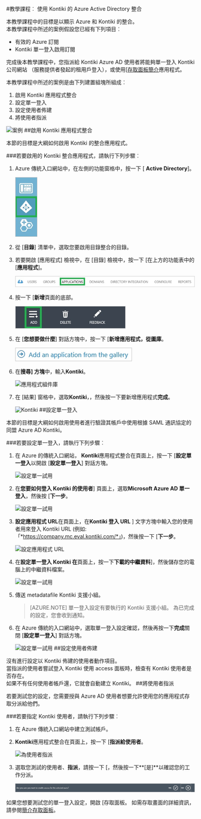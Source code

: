 <properties 
    pageTitle="教學課程︰ Azure Active Directory 整合 Kontiki |Microsoft Azure" 
    description="瞭解如何使用 Kontiki 與 Azure Active Directory 啟用單一登入、 自動化佈建和更多 ！" 
    services="active-directory" 
    authors="jeevansd"  
    documentationCenter="na" 
    manager="femila"/>
<tags 
    ms.service="active-directory" 
    ms.devlang="na" 
    ms.topic="article" 
    ms.tgt_pltfrm="na" 
    ms.workload="identity" 
    ms.date="09/29/2016" 
    ms.author="jeedes" />

#<a name="tutorial-azure-active-directory-integration-with-kontiki"></a>教學課程︰ 使用 Kontiki 的 Azure Active Directory 整合
  
本教學課程中的目標是以顯示 Azure 和 Kontiki 的整合。  
本教學課程中所述的案例假設您已經有下列項目︰

-   有效的 Azure 訂閱
-   Kontiki 單一登入啟用訂閱
  
完成後本教學課程中，您指派給 Kontiki Azure AD 使用者將能夠單一登入 Kontiki 公司網站 （服務提供者發起的租用戶登入），或使用[[存取面板簡介](active-directory-saas-access-panel-introduction.md)應用程式。
  
本教學課程中所述的案例是由下列建置組塊所組成︰

1.  啟用 Kontiki 應用程式整合
2.  設定單一登入
3.  設定使用者佈建
4.  將使用者指派

![案例](./media/active-directory-saas-kontiki-tutorial/IC790235.png "案例")
##<a name="enabling-the-application-integration-for-kontiki"></a>啟用 Kontiki 應用程式整合
  
本節的目標是大綱如何啟用 Kontiki 的整合應用程式。

###<a name="to-enable-the-application-integration-for-kontiki-perform-the-following-steps"></a>若要啟用的 Kontiki 整合應用程式，請執行下列步驟︰

1.  Azure 傳統入口網站中，在左側的功能窗格中，按一下 [ **Active Directory**]。

    ![Active Directory](./media/active-directory-saas-kontiki-tutorial/IC700993.png "Active Directory")

2.  從 [**目錄**] 清單中，選取您要啟用目錄整合的目錄。

3.  若要開啟 [應用程式] 檢視中，在 [目錄] 檢視中，按一下 [在上方的功能表中的 [**應用程式**]。

    ![應用程式](./media/active-directory-saas-kontiki-tutorial/IC700994.png "應用程式")

4.  按一下 [**新增**頁面的底部。

    ![新增應用程式](./media/active-directory-saas-kontiki-tutorial/IC749321.png "新增應用程式")

5.  在 [**您想要做什麼**] 對話方塊中，按一下 [**新增應用程式，從圖庫**。

    ![新增 gallerry 應用程式](./media/active-directory-saas-kontiki-tutorial/IC749322.png "新增 gallerry 應用程式")

6.  在**搜尋] 方塊**中，輸入**Kontiki**。

    ![應用程式組件庫](./media/active-directory-saas-kontiki-tutorial/IC790236.png "應用程式組件庫")

7.  在 [結果] 窗格中，選取**Kontiki**，，然後按一下要新增應用程式**完成**。

    ![Kontiki](./media/active-directory-saas-kontiki-tutorial/IC790237.png "Kontiki")
##<a name="configuring-single-sign-on"></a>設定單一登入
  
本節的目標是大綱如何啟用使用者進行驗證其帳戶中使用根據 SAML 通訊協定的同盟 Azure AD Kontiki。

###<a name="to-configure-single-sign-on-perform-the-following-steps"></a>若要設定單一登入，請執行下列步驟︰

1.  在 Azure 的傳統入口網站， **Kontiki**應用程式整合在頁面上，按一下 [**設定單一登入**以開啟 [**設定單一登入**] 對話方塊。

    ![設定單一試用](./media/active-directory-saas-kontiki-tutorial/IC790238.png "設定單一試用")

2.  在**您要如何登入 Kontiki 的使用者**] 頁面上，選取**Microsoft Azure AD 單一登入**，然後按 [**下一步**。

    ![設定單一試用](./media/active-directory-saas-kontiki-tutorial/IC790239.png "設定單一試用")

3.  **設定應用程式 URL**在頁面上，在**Kontiki 登入 URL** ] 文字方塊中輸入您的使用者用來登入 Kontiki URL (例如: 「*https://company.mc.eval.kontiki.com/*」)，然後按一下 [**下一步**。

    ![設定應用程式 URL](./media/active-directory-saas-kontiki-tutorial/IC790240.png "設定應用程式 URL")

4.  在**設定單一登入 Kontiki 在**頁面上，按一下**下載的中繼資料**]，然後儲存您的電腦上的中繼資料檔案。

    ![設定單一試用](./media/active-directory-saas-kontiki-tutorial/IC790241.png "設定單一試用")

5.  傳送 metadatafile Kontiki 支援小組。

    >[AZURE.NOTE] 單一登入設定有要執行的 Kontiki 支援小組。 為已完成的設定，您會收到通知。

6.  在 Azure 傳統的入口網站中，選取單一登入設定確認，然後再按一下**完成**關閉 [**設定單一登入**] 對話方塊。

    ![設定單一試用](./media/active-directory-saas-kontiki-tutorial/IC790242.png "設定單一試用")
##<a name="configuring-user-provisioning"></a>設定使用者佈建
  
沒有進行設定以 Kontiki 佈建的使用者動作項目。  
當指派的使用者嘗試登入 Kontiki 使用 access 面板時，檢查有 Kontiki 使用者是否存在。  
如果不有任何使用者帳戶還，它就會自動建立 Kontiki。
##<a name="assigning-users"></a>將使用者指派
  
若要測試您的設定，您需要授與 Azure AD 使用者想要允許使用您的應用程式存取分派給他們。

###<a name="to-assign-users-to-kontiki-perform-the-following-steps"></a>若要指定 Kontiki 使用者，請執行下列步驟︰

1.  在 Azure 傳統入口網站中建立測試帳戶。

2.  **Kontiki**應用程式整合在頁面上，按一下 [**指派給使用者**。

    ![為使用者指派](./media/active-directory-saas-kontiki-tutorial/IC790243.png "為使用者指派")

3.  選取您測試的使用者、**指派**，請按一下 [，然後按一下**[是]**以確認您的工作分派。

    ![[是]](./media/active-directory-saas-kontiki-tutorial/IC767830.png "[是]")
  
如果您想要測試您的單一登入設定，開啟 [存取面板。 如需存取畫面的詳細資訊，請參閱[簡介存取面板](active-directory-saas-access-panel-introduction.md)。